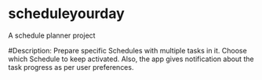 # scheduleyourday

A schedule planner project

#Description:
Prepare specific Schedules with multiple tasks in it. Choose which Schedule to keep activated. Also, the app gives notification about the task progress as per user preferences.
